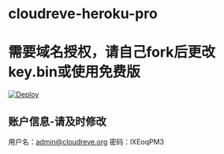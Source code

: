 # cloudreve-heroku-pro

# 需要域名授权，请自己fork后更改key.bin或使用免费版

[![Deploy](https://www.herokucdn.com/deploy/button.svg)](https://heroku.com/deploy)

## 账户信息-请及时修改
用户名：admin@cloudreve.org
密码：lXEoqPM3
